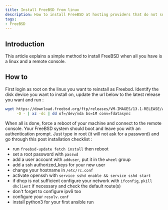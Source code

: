 ```yaml
---
title: Install FreeBSD from linux
description: How to install FreeBSD at hosting providers that do not support it
tags:
- FreeBSD
---
```


## Introduction

This article explains a simple method to install FreeBSD when all you have is a linux and a remote console.

## How to

First login as root on the linux you want to reinstall as Freebsd. Identify the disk device you want to install on, update the url below to the latest release you want and run :
```sh
wget https://download.freebsd.org/ftp/releases/VM-IMAGES/13.1-RELEASE/amd64/Latest/FreeBSD-13.1-RELEASE-amd64.raw.xz \
     -O - | xz -dc | dd of=/dev/vda bs=1M conv=fdatasync
```

When all is done, force a reboot of your machine and connect to the remote console. Your FreeBSD system should boot and leave you with an authentication prompt. Just type in root (it will not ask for a password) and go through this post installation checklist :
- run `freebsd-update fetch install` then reboot
- set a root password with `passwd`
- add a user account with `adduser`, put it in the `wheel` group
- add a ssh authorized_keys for your new user
- change your hostname in `/etc/rc.conf`
- activate openssh with `service sshd enable && service sshd start`
- if dhcp is not sufficient configure your network with `ifconfig`, `pkill dhclient` if necessary and check the default route(s)
- don't forget to configure ipv6 too
- configure your `resolv.conf`
- install python3 for your first ansible run
